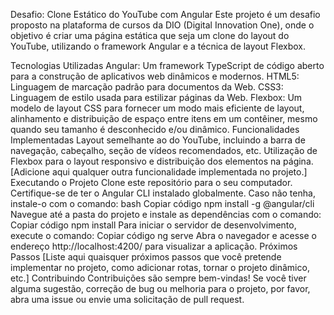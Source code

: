 Desafio: Clone Estático do YouTube com Angular
Este projeto é um desafio proposto na plataforma de cursos da DIO (Digital Innovation One), onde o objetivo é criar uma página estática que seja um clone do layout do YouTube, utilizando o framework Angular e a técnica de layout Flexbox.

Tecnologias Utilizadas
Angular: Um framework TypeScript de código aberto para a construção de aplicativos web dinâmicos e modernos.
HTML5: Linguagem de marcação padrão para documentos da Web.
CSS3: Linguagem de estilo usada para estilizar páginas da Web.
Flexbox: Um modelo de layout CSS para fornecer um modo mais eficiente de layout, alinhamento e distribuição de espaço entre itens em um contêiner, mesmo quando seu tamanho é desconhecido e/ou dinâmico.
Funcionalidades Implementadas
Layout semelhante ao do YouTube, incluindo a barra de navegação, cabeçalho, seção de vídeos recomendados, etc.
Utilização de Flexbox para o layout responsivo e distribuição dos elementos na página.
[Adicione aqui qualquer outra funcionalidade implementada no projeto.]
Executando o Projeto
Clone este repositório para o seu computador.
Certifique-se de ter o Angular CLI instalado globalmente. Caso não tenha, instale-o com o comando:
bash
Copiar código
npm install -g @angular/cli
Navegue até a pasta do projeto e instale as dependências com o comando:
Copiar código
npm install
Para iniciar o servidor de desenvolvimento, execute o comando:
Copiar código
ng serve
Abra o navegador e acesse o endereço http://localhost:4200/ para visualizar a aplicação.
Próximos Passos
[Liste aqui quaisquer próximos passos que você pretende implementar no projeto, como adicionar rotas, tornar o projeto dinâmico, etc.]
Contribuindo
Contribuições são sempre bem-vindas! Se você tiver alguma sugestão, correção de bug ou melhoria para o projeto, por favor, abra uma issue ou envie uma solicitação de pull request.